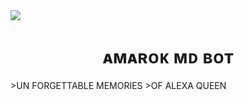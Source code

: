 <img src= "https://i.ibb.co/9bkzZcD/07e450095568.jpg"/>
<h1 align="center">ᴀᴍᴀʀᴏᴋ ᴍᴅ ʙᴏᴛ<br></h1>
<p align="center">
</p>
>UN FORGETTABLE MEMORIES
>OF ALEXA QUEEN 
